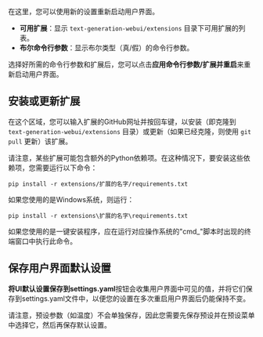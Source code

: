 在这里，您可以使用新的设置重新启动用户界面。

* **可用扩展**：显示 `text-generation-webui/extensions` 目录下可用扩展的列表。
* **布尔命令行参数**：显示布尔类型（真/假）的命令行参数。

选择好所需的命令行参数和扩展后，您可以点击**应用命令行参数/扩展并重启**来重新启动用户界面。

## 安装或更新扩展

在这个区域，您可以输入扩展的GitHub网址并按回车键，以安装（即克隆到 `text-generation-webui/extensions` 目录）或更新（如果已经克隆，则使用 `git pull` 更新）该扩展。

请注意，某些扩展可能包含额外的Python依赖项。在这种情况下，要安装这些依赖项，您需要运行以下命令：

```
pip install -r extensions/扩展的名字/requirements.txt
```

如果您使用的是Windows系统，则运行：

```
pip install -r extensions\扩展的名字\requirements.txt
```

如果您使用的是一键安装程序，应在运行对应操作系统的"cmd_"脚本时出现的终端窗口中执行此命令。

## 保存用户界面默认设置

**将UI默认设置保存到settings.yaml**按钮会收集用户界面中可见的值，并将它们保存到settings.yaml文件中，以便您的设置在多次重启用户界面后仍能保持不变。

请注意，预设参数（如温度）不会单独保存，因此您需要先保存预设并在预设菜单中选择它，然后再保存默认设置。
